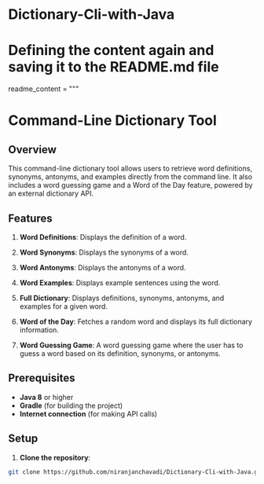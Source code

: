 # Dictionary-Cli-with-Java

# Defining the content again and saving it to the README.md file

readme_content = """
# Command-Line Dictionary Tool

## Overview
This command-line dictionary tool allows users to retrieve word definitions, synonyms, antonyms, and examples directly from the command line. It also includes a word guessing game and a Word of the Day feature, powered by an external dictionary API.

## Features
1. **Word Definitions**: Displays the definition of a word.


2. **Word Synonyms**: Displays the synonyms of a word.


3. **Word Antonyms**: Displays the antonyms of a word.


4. **Word Examples**: Displays example sentences using the word.


5. **Full Dictionary**: Displays definitions, synonyms, antonyms, and examples for a given word.


6. **Word of the Day**: Fetches a random word and displays its full dictionary information.


7. **Word Guessing Game**: A word guessing game where the user has to guess a word based on its definition, synonyms, or antonyms.




## Prerequisites
- **Java 8** or higher
- **Gradle** (for building the project)
- **Internet connection** (for making API calls)

## Setup

1. **Clone the repository**:
```bash
git clone https://github.com/niranjanchavadi/Dictionary-Cli-with-Java.git














